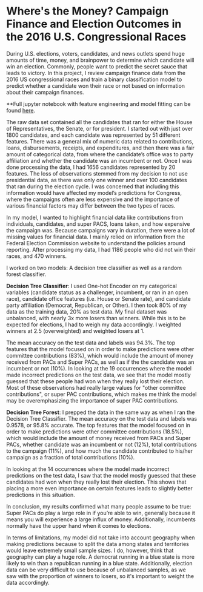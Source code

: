 # Where's the Money? Campaign Finance and Election Outcomes in the 2016 U.S. Congressional Races

During U.S. elections, voters, candidates, and news outlets spend huge amounts of time, money, and brainpower to determine which candidate will win an election. Commonly, people want to predict the secret sauce that leads to victory. In this project, I review campaign finance data from the 2016 US congressional races and train a binary classification model to predict whether a candidate won their race or not based on information about their campaign finances. 

**Full jupyter notebook with feature engineering and model fitting can be found [here](https://github.com/sscott11895/Campaign-Finance-and-Elections/blob/main/Campaign_finance_elections.ipynb). 

The raw data set contained all the candidates that ran for either the House of Representatives, the Senate, or for president. I started out with just over 1800 candidates, and each candidate was represented by 51 different features. There was a general mix of numeric data related to contributions, loans, disbursements, receipts, and expenditures, and then there was a fair amount of categorical data, from where the candidate’s office was to party affiliation and whether the candidate was an incumbent or not. Once I was done processing the data, I had 1656 candidates represented by 20 features. The loss of observations stemmed from my decision to not use presidential data, as there was only one winner and over 100 candidates that ran during the election cycle. I was concerned that including this information would have affected my model’s predictions for Congress, where the campaigns often are less expensive and the importance of various financial factors may differ between the two types of races. 

In my model, I wanted to highlight financial data like contributions from individuals, candidates, and super PACS, loans taken, and how expensive the campaign was. Because campaigns vary in duration, there were a lot of missing values for financial data. I mainly relied on information from the Federal Election Commission website to understand the policies around reporting. After processing my data, I had 1186 people who did not win their races, and 470 winners. 

I worked on two models: A decision tree classifier as well as a random forest classifier. 

**Decision Tree Classifier**: I used One-hot Encoder on my categorical variables (candidate status as a challenger, incumbent, or ran in an open race), candidate office features (i.e. House or Senate rate), and candidate party affiliation (Democrat, Republican, or Other). I then took 80% of my data as the training data, 20% as test data. My final dataset was unbalanced, with nearly 3x more losers than winners. While this is to be expected for elections, I had to weigh my data accordingly. I weighted winners at 2.5 (overweighted) and weighted losers at 1. 

The mean accuracy on the test data and labels was 94.3%. The top features that the model focused on in order to make predictions were other committee contributions (83%), which would include the amount of money received from PACs and Super PACs, as well as if the the candidate was an incumbent or not (10%). In looking at the 19 occurrences where the model made incorrect predictions on the test data, we see that the model mostly guessed that these people had won when they really lost their election. Most of these observations had really large values for "other committee contributions", or super PAC contributions, which makes me think the model may be overemphasizing the importance of super PAC contributions. 

**Decision Tree Forest**: I prepped the data in the same way as when I ran the Decision Tree Classifier. The mean accuracy on the test data and labels was 0.9578, or 95.8% accurate. The top features that the model focused on in order to make predictions were other committee contributions (18.5%), which would include the amount of money received from PACs and Super PACs, whether candidate was an incumbent or not (12%), total contributions to the campaign (11%), and how much the candidate contributed to his/her campaign as a fraction of total contributions (10%).

In looking at the 14 occurrences where the model made incorrect predictions on the test data, I saw that the model mostly guessed that these candidates had won when they really lost their election. This shows that placing a more even importance on certain features leads to slightly better predictions in this situation.

In conclusion, my results confirmed what many people assume to be true: Super PACs do play a large role in if you’re able to win, generally because it means you will experience a large influx of money. Additionally, incumbents normally have the upper hand when it comes to elections. 

In terms of limitations, my model did not take into account geography when making predictions because to split the data among states and territories would leave extremely small sample sizes. I do, however, think that geography can play a huge role. A democrat running in a blue state is more likely to win than a republican running in a blue state. Additionally, election data can be very difficult to use because of unbalanced samples, as we saw with the proportion of winners to losers, so it's important to weight the data accordingly. 


